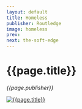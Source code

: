```yaml
---
layout: default
title: Homeless
publisher: Routledge
image: homeless
prev: 
next: the-soft-edge
---
```


# {{page.title}}<br />
*{{page.publisher}}*

[![{{page.title}}]({{page.image}}.webp "{{page.title}}")]({{page.next}})